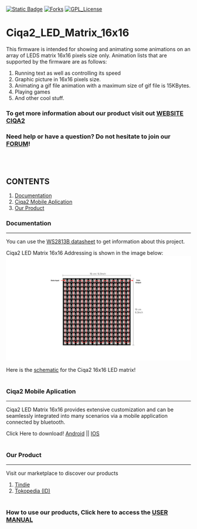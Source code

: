 <!-- PROJECT SHIELDS -->
<!--
*** I'm using markdown "reference style" links for readability.
*** Reference links are enclosed in brackets [ ] instead of parentheses ( ).
*** See the bottom of this document for the declaration of the reference variables
*** for contributors-url, forks-url, etc. This is an optional, concise syntax you may use.
*** https://www.markdownguide.org/basic-syntax/#reference-style-links
-->
[![Static Badge][contributors-shield]][contributors-url]
[![Forks][forks-shield]][forks-url]
[![GPL_License][license-shield]][license-url]


# Ciqa2_LED_Matrix_16x16

This firmware is intended for showing and animating some animations on an array of LEDS matrix 16x16 pixels size only.
Animation lists that are supported by the firmware are as follows:
1. Running text as well as controlling its speed
1. Graphic picture in 16x16 pixels size.
1. Animating a gif file animation with a maximum size of gif file is 15KBytes.
1. Playing games
1. And other cool stuff.<br />

### To get more information about our product visit out  [WEBSITE CIQA2](https://ciqa2.qimtronics.com)<br />
### Need help or have a question? Do not hesitate to join our [FORUM](https://forums.qimtronics.com/)! <br />
<br/>
<br/>


<!-- TABLE OF CONTENTS -->
## CONTENTS
1. [Documentation](#Documentation)
1. [Ciqa2 Mobile Aplication](#Ciqa2-Mobile-Aplication)
1. [Our Product](#Our-Product)<br />

### Documentation
---
You can use the [WS2813B datasheet](https://pdf1.alldatasheet.com/datasheet-pdf/view/1179113/WORLDSEMI/WS2812B.html) to get information about this project.<br />

Ciqa2 LED Matrix 16x16 Addressing is shown in the image below:
![led matrix addressing][led-matrix-address]

Here is the [schematic](https://drive.google.com/file/d/1m279E8wOWc8PcI0v-pQheTiHusPB2jlS/view) for the Ciqa2 16x16 LED matrix! <br />
<br />
### Ciqa2 Mobile Aplication 
---
Ciqa2 LED Matrix 16x16 provides extensive customization and can be seamlessly integrated into many scenarios via a mobile application connected by bluetooth. <br />

Click Here to download! [Android](https://play.google.com/store/apps/details?id=com.qimtronics.ciqa2_apps&hl=es_NI&gl=US) || [IOS](https://apps.apple.com/id/app/ciqa2/id1548917230)
<br /><br />
### Our Product
---
Visit our marketplace to discover our products<br />
1. [Tindie](https://www.tindie.com/products/qimtronics_store/ciqa2-led-matrix-16x16/)
1. [Tokopedia (ID) ](https://tokopedia.link/Jvz6Cv6WsFb)
<br /><br />

### How to use our products, Click here to access the [USER MANUAL](https://www.canva.com/design/DAF0w8oZMv4/d7FIzouiP_uyXmzsBHn12Q/view?utm_content=DAF0w8oZMv4&utm_campaign=designshare&utm_medium=link&utm_source=editor)

<br />







<!-- MARKDOWN LINKS & IMAGES -->
<!-- https://www.markdownguide.org/basic-syntax/#reference-style-links -->
[contributors-shield]: https://img.shields.io/badge/contributors-3-brightgreen
[contributors-url]: https://github.com/Qimtronics/LED_Matrix_16x16/graphs/contributors
[forks-shield]: https://img.shields.io/badge/forks-2-blue
[forks-url]: https://github.com/Qimtronics/LED_Matrix_16x16/forks
[license-shield]: https://img.shields.io/badge/license-LGPL2.1%20license-green
[license-url]: https://github.com/Qimtronics/LED_Matrix_16x16/blob/main/LICENSE
[led-matrix-address]: images/LED_MATRIX_16x16.png



